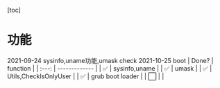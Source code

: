 [toc]
# 功能
2021-09-24 sysinfo,uname功能,umask check
2021-10-25 boot
| Done? | function      |
| :---: | ------------- |
|   ✅   | sysinfo,uname |
|   ✅   | umask         |
|   ✅   | Utils,CheckIsOnlyUser             |
|   ✅   | grub boot loader    |
|   ⬜   |               |
